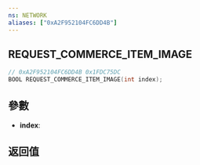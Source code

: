 ```yaml
---
ns: NETWORK
aliases: ["0xA2F952104FC6DD4B"]
---
```

## REQUEST_COMMERCE_ITEM_IMAGE

```c
// 0xA2F952104FC6DD4B 0x1FDC75DC
BOOL REQUEST_COMMERCE_ITEM_IMAGE(int index);
```


## 參數
* **index**: 

## 返回值
